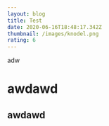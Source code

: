 ```yaml
---
layout: blog
title: Test
date: 2020-06-16T18:48:17.342Z
thumbnail: /images/knodel.png
rating: 6
---
```

adw

# awdawd 

## awdawd